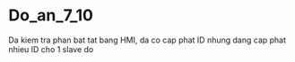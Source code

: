 # Do_an_7_10
Da kiem tra phan bat tat bang HMI, da co cap phat ID nhung dang cap phat nhieu ID cho 1 slave do 
